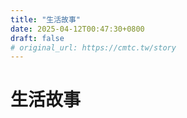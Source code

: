 ```yaml
---
title: "生活故事"
date: 2025-04-12T00:47:30+0800
draft: false
# original_url: https://cmtc.tw/story
---
```


# 生活故事